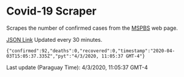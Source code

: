 # Covid-19 Scraper

Scrapes the number of confirmed cases from the [MSPBS](https://www.mspbs.gov.py/covid-19.php) web page.

[JSON Link](https://jmayalag.github.io/covid19-scrape/cases.json)
Updated every 30 minutes.
```
{"confirmed":92,"deaths":0,"recovered":0,"timestamp":"2020-04-03T15:05:37.335Z","pyt":"4/3/2020, 11:05:37 GMT-4"}
```
Last update (Paraguay Time): 4/3/2020, 11:05:37 GMT-4